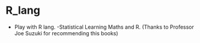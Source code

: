 # R_lang
- Play with R lang.
-Statistical Learning Maths and R. (Thanks to Professor Joe Suzuki for recommending this books)
